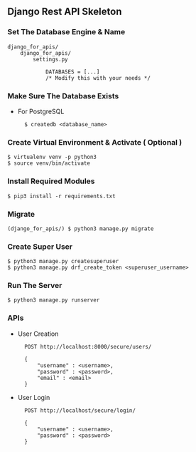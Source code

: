 ## Django Rest API Skeleton

### Set The Database Engine & Name
	django_for_apis/
		django_for_apis/
			settings.py
			
				DATABASES = [...]
				/* Modify this with your needs */

### Make Sure The Database Exists

* For PostgreSQL

		$ createdb <database_name>
	

### Create Virtual Environment & Activate ( Optional )

	$ virtualenv venv -p python3
	$ source venv/bin/activate
	
### Install Required Modules

	$ pip3 install -r requirements.txt
	
				
### Migrate
	(django_for_apis/) $ python3 manage.py migrate
	

### Create Super User
	$ python3 manage.py createsuperuser
	$ python3 manage.py drf_create_token <superuser_username>
	
### Run The Server
	$ python3 manage.py runserver
	
### APIs

* User Creation

		POST http://localhost:8000/secure/users/
		
		{
			"username" : <username>,
			"password" : <password>,
			"email" : <email>
		}
		
* User Login

		POST http://localhost/secure/login/
		
		{
			"username" : <username>,
			"password" : <password>
		}